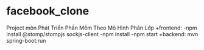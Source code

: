 # facebook_clone
Project môn Phát Triển  Phần Mềm Theo Mô Hình Phân Lớp
+frontend:
-npm install @stomp/stompjs sockjs-client
-npm install
-npm start
+backend:  mvn spring-boot:run
